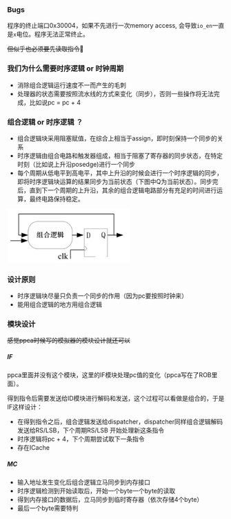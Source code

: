 ### Bugs

程序的终止端口0x30004，如果不先进行一次memory access, 会导致`io_en`一直是`x`电位。程序无法正常终止。

~~但似乎也必须要先读取指令~~🤡

### 我们为什么需要时序逻辑 or 时钟周期

- 消除组合逻辑运行速度不一而产生的毛刺
- 处理器的状态需要按照流水线的方式来变化（同步），否则一些操作将无法完成，比如说pc = pc + 4

### 组合逻辑 or 时序逻辑 ？
- 组合逻辑块采用阻塞赋值，在综合上相当于assign，即时刻保持一个同步的关系
- 时序逻辑由组合电路和触发器组成，相当于阻塞了寄存器的同步状态，在特定时刻（比如说上升沿posedge)进行一个同步
- 每个周期从低电平到高电平，其中上升沿的时候会进行一个时序逻辑的同步，即将时序逻辑块运算的结果同步为当前状态（下图中Q为当前状态）。同步完后，直到下一个周期的上升沿，其余的组合逻辑电路部分有充足的时间进行运算，最终电路保持稳定。

<img src="./assets/1858706-20191220212459387-1470246017.png" alt="1858706-20191220212459387-1470246017" style="zoom:40%;" />

### 设计原则

- 时序逻辑块尽量只负责一个同步的作用（因为pc要按照时钟来）
- 能用组合逻辑的地方用组合逻辑

### 模块设计

~~感觉ppca时候写的模拟器的模块设计就还可以~~

##### IF

ppca里面并没有这个模块，这里的IF模块处理pc值的变化（ppca写在了ROB里面）。

得到指令后需要发送给ID模块进行解码和发送，这个过程可以看做是组合的，于是IF这样设计：

- 在得到指令之后，组合逻辑发送给dispatcher，dispatcher同样组合逻辑解码发送给RS/LSB，下个周期RS/LSB 开始处理新这条指令
- 时序逻辑将pc + 4，下个周期尝试取下一条指令
- 存在ICache

##### MC

- 输入地址发生变化后组合逻辑立马同步到内存接口
- 时序逻辑检测到开始读取后，开始一个byte一个byte的读取
- 得到内存接口的数据后，立马同步到临时寄存器（依次存储4个byte）
- 最后一个byte需要特判